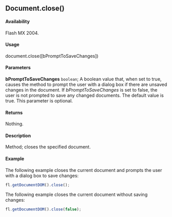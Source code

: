 ## Document.close()

#### Availability

Flash MX 2004.

#### Usage

document.close([bPromptToSaveChanges])

#### Parameters

**bPromptToSaveChanges** `boolean`; A boolean value that, when set to true, causes the method to prompt the user with a dialog box if there are unsaved changes in the document. If *bPromptToSaveChanges* is set to false, the user is not prompted to save any changed documents. The default value is true. This parameter is optional.

#### Returns

Nothing.

#### Description

Method; closes the specified document.

#### Example

The following example closes the current document and prompts the user with a dialog box to save changes:

```javascript
fl.getDocumentDOM().close();
```

The following example closes the current document without saving changes:

```javascript
fl.getDocumentDOM().close(false);
```
